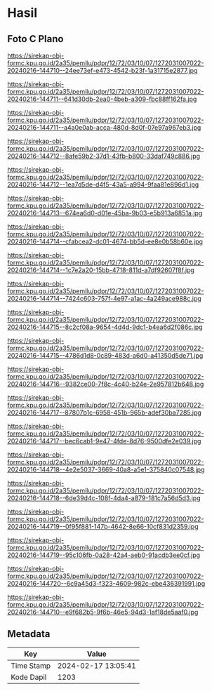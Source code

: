 # Hasil

## Foto C Plano

https://sirekap-obj-formc.kpu.go.id/2a35/pemilu/pdpr/12/72/03/10/07/1272031007022-20240216-144710--24ee73ef-e473-4542-b23f-1a31715e2877.jpg

https://sirekap-obj-formc.kpu.go.id/2a35/pemilu/pdpr/12/72/03/10/07/1272031007022-20240216-144711--641d30db-2ea0-4beb-a309-fbc88ff162fa.jpg

https://sirekap-obj-formc.kpu.go.id/2a35/pemilu/pdpr/12/72/03/10/07/1272031007022-20240216-144711--a4a0e0ab-acca-480d-8d0f-07e97a967eb3.jpg

https://sirekap-obj-formc.kpu.go.id/2a35/pemilu/pdpr/12/72/03/10/07/1272031007022-20240216-144712--8afe59b2-37d1-43fb-b800-33daf749c886.jpg

https://sirekap-obj-formc.kpu.go.id/2a35/pemilu/pdpr/12/72/03/10/07/1272031007022-20240216-144712--1ea7d5de-d4f5-43a5-a994-9faa81e896d1.jpg

https://sirekap-obj-formc.kpu.go.id/2a35/pemilu/pdpr/12/72/03/10/07/1272031007022-20240216-144713--674ea6d0-d01e-45ba-9b03-e5b913a6851a.jpg

https://sirekap-obj-formc.kpu.go.id/2a35/pemilu/pdpr/12/72/03/10/07/1272031007022-20240216-144714--cfabcea2-dc01-4674-bb5d-ee8e0b58b60e.jpg

https://sirekap-obj-formc.kpu.go.id/2a35/pemilu/pdpr/12/72/03/10/07/1272031007022-20240216-144714--1c7e2a20-15bb-4718-811d-a7df92607f8f.jpg

https://sirekap-obj-formc.kpu.go.id/2a35/pemilu/pdpr/12/72/03/10/07/1272031007022-20240216-144714--7424c603-757f-4e97-a1ac-4a249ace988c.jpg

https://sirekap-obj-formc.kpu.go.id/2a35/pemilu/pdpr/12/72/03/10/07/1272031007022-20240216-144715--8c2cf08a-9654-4d4d-9dc1-b4ea6d2f086c.jpg

https://sirekap-obj-formc.kpu.go.id/2a35/pemilu/pdpr/12/72/03/10/07/1272031007022-20240216-144715--4786d1d8-0c89-483d-a6d0-a41350d5de71.jpg

https://sirekap-obj-formc.kpu.go.id/2a35/pemilu/pdpr/12/72/03/10/07/1272031007022-20240216-144716--9382ce00-7f8c-4c40-b24e-2e957812b648.jpg

https://sirekap-obj-formc.kpu.go.id/2a35/pemilu/pdpr/12/72/03/10/07/1272031007022-20240216-144717--87807b1c-6958-451b-965b-adef30ba7285.jpg

https://sirekap-obj-formc.kpu.go.id/2a35/pemilu/pdpr/12/72/03/10/07/1272031007022-20240216-144717--bec6cab1-9e47-4fde-8d76-9500dfe2e039.jpg

https://sirekap-obj-formc.kpu.go.id/2a35/pemilu/pdpr/12/72/03/10/07/1272031007022-20240216-144718--4e2e5037-3669-40a8-a5e1-375840c07548.jpg

https://sirekap-obj-formc.kpu.go.id/2a35/pemilu/pdpr/12/72/03/10/07/1272031007022-20240216-144718--6de39d4c-108f-4da4-a879-181c7a56d5d3.jpg

https://sirekap-obj-formc.kpu.go.id/2a35/pemilu/pdpr/12/72/03/10/07/1272031007022-20240216-144719--0f95f881-147b-4642-8e66-10cf831d2359.jpg

https://sirekap-obj-formc.kpu.go.id/2a35/pemilu/pdpr/12/72/03/10/07/1272031007022-20240216-144719--95c106fb-0a28-42a4-aeb0-91acdb3ee0cf.jpg

https://sirekap-obj-formc.kpu.go.id/2a35/pemilu/pdpr/12/72/03/10/07/1272031007022-20240216-144720--6c9a45d3-f323-4609-982c-ebe436391991.jpg

https://sirekap-obj-formc.kpu.go.id/2a35/pemilu/pdpr/12/72/03/10/07/1272031007022-20240216-144710--e9f682b5-9f6b-46e5-94d3-1af18de5aaf0.jpg


## Metadata

| Key        | Value               |
| ---------- | ------------------- |
| Time Stamp | 2024-02-17 13:05:41 |
| Kode Dapil | 1203                |



